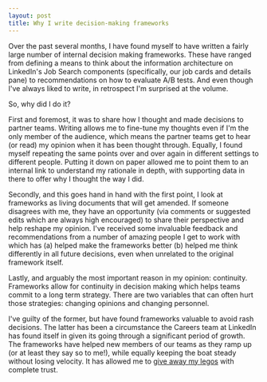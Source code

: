 ```yaml
---
layout: post
title: Why I write decision-making frameworks
---
```

Over the past several months, I have found myself to have written a fairly large number of internal decision making frameworks. These have ranged from defining a means to think about the information architecture on LinkedIn's Job Search components (specifically, our job cards and details pane) to recommendations on how to evaluate A/B tests. And even though I've always liked to write, in retrospect I'm surprised at the volume.

So, why did I do it?

First and foremost, it was to share how I thought and made decisions to partner teams. Writing allows me to fine-tune my thoughts even if I'm the only member of the audience, which means the partner teams get to hear (or read) my opinion when it has been thought through. Equally, I found myself repeating the same points over and over again in different settings to different people. Putting it down on paper allowed me to point them to an internal link to understand my rationale in depth, with supporting data in there to offer why I thought the way I did.

Secondly, and this goes hand in hand with the first point, I look at frameworks as living documents that will get amended. If someone disagrees with me, they have an opportunity (via comments or suggested edits which are always high encouraged) to share their perspective and help reshape my opinion. I've received some invaluable feedback and recommendations from a number of amazing people I get to work with which has (a) helped make the frameworks better (b) helped me think differently in all future decisions, even when unrelated to the original framework itself.

Lastly, and arguably the most important reason in my opinion: continuity. Frameworks allow for continuity in decision making which helps teams commit to a long term strategy. There are two variables that can often hurt those strategies: changing opinions and changing personnel. 

I've guilty of the former, but have found frameworks valuable to avoid rash decisions. The latter has been a circumstance the Careers team at LinkedIn has found itself in given its going through a significant period of growth. The frameworks have helped new members of our teams as they ramp up (or at least they say so to me!), while equally keeping the boat steady without losing velocity. It has allowed me to [give away my legos](https://firstround.com/review/give-away-your-legos-and-other-commandments-for-scaling-startups/) with complete trust.